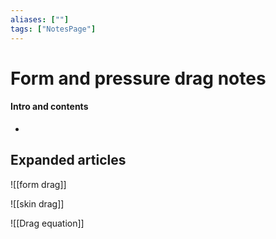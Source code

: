 ```yaml
---
aliases: [""]
tags: ["NotesPage"]
---
```


# Form and pressure drag notes

#### Intro and contents
- 


## Expanded articles
![[form drag]]

![[skin drag]]

![[Drag equation]]